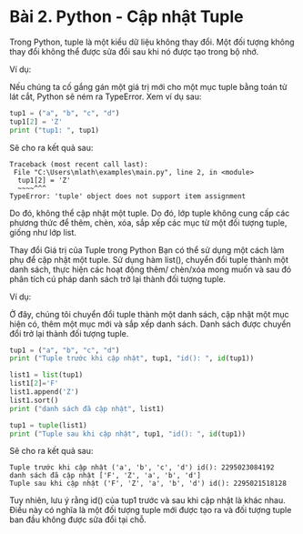 # Bài 2. Python - Cập nhật Tuple

Trong Python, tuple là một kiểu dữ liệu không thay đổi. Một đối tượng không thay đổi không thể được sửa đổi sau khi nó được tạo trong bộ nhớ.

Ví dụ:

Nếu chúng ta cố gắng gán một giá trị mới cho một mục tuple bằng toán tử lát cắt, Python sẽ ném ra TypeError. Xem ví dụ sau:

```python
tup1 = ("a", "b", "c", "d")
tup1[2] = 'Z'
print ("tup1: ", tup1)
```

Sẽ cho ra kết quả sau:

```
Traceback (most recent call last):
 File "C:\Users\mlath\examples\main.py", line 2, in <module>
  tup1[2] = 'Z'
  ~~~~^^^
TypeError: 'tuple' object does not support item assignment
```

Do đó, không thể cập nhật một tuple. Do đó, lớp tuple không cung cấp các phương thức để thêm, chèn, xóa, sắp xếp các mục từ một đối tượng tuple, giống như lớp list.

Thay đổi Giá trị của Tuple trong Python
Bạn có thể sử dụng một cách làm phụ để cập nhật một tuple. Sử dụng hàm list(), chuyển đổi tuple thành một danh sách, thực hiện các hoạt động thêm/ chèn/xóa mong muốn và sau đó phân tích cú pháp danh sách trở lại thành đối tượng tuple.

Ví dụ:

Ở đây, chúng tôi chuyển đổi tuple thành một danh sách, cập nhật một mục hiện có, thêm một mục mới và sắp xếp danh sách. Danh sách được chuyển đổi trở lại thành đối tượng tuple.

```python
tup1 = ("a", "b", "c", "d")
print ("Tuple trước khi cập nhật", tup1, "id(): ", id(tup1))

list1 = list(tup1)
list1[2]='F'
list1.append('Z')
list1.sort()
print ("danh sách đã cập nhật", list1)

tup1 = tuple(list1)
print ("Tuple sau khi cập nhật", tup1, "id(): ", id(tup1))
```

Sẽ cho ra kết quả sau:

```
Tuple trước khi cập nhật ('a', 'b', 'c', 'd') id(): 2295023084192
danh sách đã cập nhật ['F', 'Z', 'a', 'b', 'd']
Tuple sau khi cập nhật ('F', 'Z', 'a', 'b', 'd') id(): 2295021518128
```

Tuy nhiên, lưu ý rằng id() của tup1 trước và sau khi cập nhật là khác nhau. Điều này có nghĩa là một đối tượng tuple mới được tạo ra và đối tượng tuple ban đầu không được sửa đổi tại chỗ.